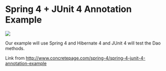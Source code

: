 # Spring 4 + JUnit 4 Annotation Example

![](https://travis-ci.org/mebusw/Spring4JUnit4TestExample.svg)

Our example will use Spring 4 and Hibernate 4 and JUnit 4 will test the Dao methods. 

Link from <http://www.concretepage.com/spring-4/spring-4-junit-4-annotation-example>